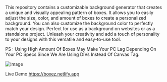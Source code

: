 This repository contains a customizable background generator that creates a unique and visually appealing pattern of boxes. It allows you to easily adjust the size, color, and amount of boxes to create a personalized background. You can also customize the background color to perfectly match your design. Perfect for use as a background on websites or as a standalone project. Unleash your creativity and add a touch of personality to your designs with this versatile and easy-to-use tool.

PS : Using High Amount Of Boxes May Make Your PC Lag Depending On Your PC Specs Since We Are Using DIVs Instead Of Canvas Tag.

![image](https://user-images.githubusercontent.com/70460152/212817151-64f83ebc-7630-4516-81c6-9956088b4702.png)

Live Demo https://boxez.netlify.app
